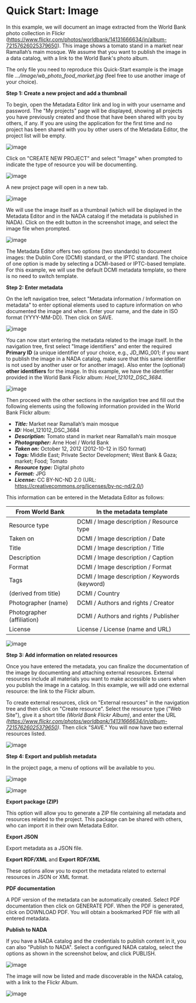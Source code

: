 # Quick Start: Image

In this example, we will document an image extracted from the World Bank photo collection in Flickr (https://www.flickr.com/photos/worldbank/14131666634/in/album-72157626025379650). This image shows a tomato stand in a market near Ramallah’s main mosque. We assume that you want to publish the image in a data catalog, with a link to the World Bank's photo album.

The only file you need to reproduce this Quick-Start example is the image file *.../image/wb_photo_food_market.jpg* (feel free to use another image of your choice).


**Step 1: Create a new project and add a thumbnail**

To begin, open the Metadata Editor link and log in with your username and password. The "My projects" page will be displayed, showing all projects you have previously created and those that have been shared with you by others, if any. If you are using the application for the first time and no project has been shared with you by other users of the Metadata Editor, the project list will be empty. 

![image](https://github.com/mah0001/metadata-editor-docs-v2/blob/main/img/ME_UG_v1-0-0_quick_start_image_project_page.png)

Click on "CREATE NEW PROJECT" and select "Image" when prompted to indicate the type of resource you will be documenting.

![image](https://github.com/mah0001/metadata-editor-docs-v2/blob/main/img/ME_UG_v1-0-0_quick_start_document_create_project_types.png)
  
A new project page will open in a new tab.

![image](https://github.com/mah0001/metadata-editor-docs-v2/blob/main/img/ME_UG_v1-0-0_quick_start_image_new_project_home.png)

We will use the image itself as a thumbnail (which will be displayed in the Metadata Editor and in the NADA catalog if the metadata is published in NADA). Click on the edit button in the screenshot image, and select the image file when prompted. 

![image](https://github.com/mah0001/metadata-editor-docs-v2/blob/main/img/ME_UG_v1-0-0_quick_start_image_edit_thumbnail.png)

The Metadata Editor offers two options (two standards) to document images: the Dublin Core (DCMI) standard, or the IPTC standard. The choice of one option is made by selecting a DCMI-based or IPTC-based template. For this example, we will use the default DCMI metadata template, so there is no need to switch template. 


**Step 2: Enter metadata**

On the left navigation tree, select "Metadata information / Information on metadata" to enter optional elements used to capture information on who documented the image and when. Enter your name, and the date in ISO format (YYYY-MM-DD). Then click on SAVE.

![image](https://github.com/mah0001/metadata-editor-docs-v2/blob/main/img/ME_UG_v1-0-0_quick_start_image_metadata_information_save.png)

You can now start entering the metadata related to the image itself. In the navigation tree, first select "Image identifiers" and enter the required **Primary ID** (a unique identifier of your choice, e.g., JD_IMG_001; if you want to publish the image in a NADA catalog, make sure that this same identifier is not used by another user or for another image). Also enter the (optional) **other identifiers** for the image. In this example, we have the identifier provided in the World Bank Flickr album: *Hoel_121012_DSC_3684*.  

![image](https://github.com/mah0001/metadata-editor-docs-v2/blob/main/img/ME_UG_v1-0-0_quick_start_image_identifiers.png)

Then proceed with the other sections in the navigation tree and fill out the following elements using the following information provided in the World Bank Flickr album:
- ***Title:*** Market near Ramallah’s main mosque
- ***ID:*** Hoel_121012_DSC_3684
- ***Description:*** Tomato stand in market near Ramallah’s main mosque
- ***Photographer:*** Arne Hoel / World Bank
- ***Taken on:*** October 12, 2012 (2012-10-12 in ISO format)
- ***Tags:*** Middle East; Private Sector Development; West Bank & Gaza; market; Food; Tomato
- ***Resource type:*** Digital photo
- ***Format:*** JPG
- ***License:*** CC BY-NC-ND 2.0 (URL: https://creativecommons.org/licenses/by-nc-nd/2.0/)

This information can be entered in the Metadata Editor as follows:

| From World Bank           | In the metadata template                             | 
| ------------------------- | -----------------------------------------------------| 
| Resource type             | DCMI / Image description / Resource type             |
| Taken on                  | DCMI / Image description / Date                      |
| Title                     | DCMI / Image description / Title                     | 
| Description               | DCMI / Image description / Caption                   |
| Format                    | DCMI / Image description / Format                    |
| Tags                      | DCMI / Image description / Keywords (keyword)        |
| (derived from title)      | DCMI / Country                                       |
| Photographer (name)       | DCMI / Authors and rights / Creator                  | 
| Photographer (affiliation)| DCMI / Authors and rights / Publisher                | 
| License                   | License / License (name and URL)                     | 

![image](https://github.com/mah0001/metadata-editor-docs-v2/blob/main/img/ME_UG_v1-0-0_quick_start_image_metadata.png)


**Step 3: Add information on related resources**

Once you have entered the metadata, you can finalize the documentation of the image by documenting and attaching external resources. External resources include all materials you want to make accessible to users when you publish the image in a catalog. In this example, we will add one external resource: the link to the Flickr album. 

To create external resources, click on "External resources" in the navigation tree and then click on "Create resource". Select the resource type ("Web Site"), give it a short title *(World Bank Flickr Album)*, and enter the URL *(https://www.flickr.com/photos/worldbank/14131666634/in/album-72157626025379650)*. Then click "SAVE." You will now have two external resources listed.

![image](https://github.com/mah0001/metadata-editor-docs-v2/blob/main/img/ME_UG_v1-0-0_quick_start_image_external_resource_flickr.png)


**Step 4: Export and publish metadata**

In the project page, a menu of options will be available to you.

![image](https://github.com/mah0001/metadata-editor-docs-v2/blob/main/img/ME_UG_v1-0-0_quick_start_image_open_actions_menu.png)

![image](https://github.com/mah0001/metadata-editor-docs-v2/blob/main/img/ME_UG_v1-0-0_quick_start_image_actions_menu.png)

**Export package (ZIP)**

This option will allow you to generate a ZIP file containing all metadata and resources related to the project. This package can be shared with others, who can import it in their own Metadata Editor.

**Export JSON**

Export metadata as a JSON file. 

**Export RDF/XML** and **Export RDF/XML**

These options allow you to export the metadata related to external resources in JSON or XML format.

**PDF documentation**

A PDF version of the metadata can be automatically created. Select PDF documentation then click on GENERATE PDF. When the PDF is generated, click on DOWNLOAD PDF. You will obtain a bookmarked PDF file with all entered metadata.

**Publish to NADA**

If you have a NADA catalog and the credentials to publish content in it, you can also "Publish to NADA". Select a configured NADA catalog, select the options as shown in the screenshot below, and click PUBLISH.

![image](https://github.com/mah0001/metadata-editor-docs-v2/blob/main/img/ME_UG_v1-0-0_quick_start_image_publish_to_NADA.png)

The image will now be listed and made discoverable in the NADA catalog, with a link to the Flickr Album. 

![image](https://github.com/mah0001/metadata-editor-docs-v2/blob/main/img/ME_UG_v1-0-0_quick_start_image_in_NADA.png)

